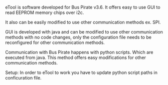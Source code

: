 eTool is software developed for Bus Pirate v3.6. It offers easy to use GUI to read EEPROM memory chips over i2c.

It also can be easily modified to use other communication methods ex. SPI.

GUI is developed with java and can be modified to use other communication methods with no code changes, only the configuration file needs to be reconfigured for other communication methods.

Communication with Bus Pirate happens with python scripts. Which are executed from java. This method offers easy modifications for other communication methods.

Setup:
In order to eTool to work you have to update python script paths in conficuration file.
